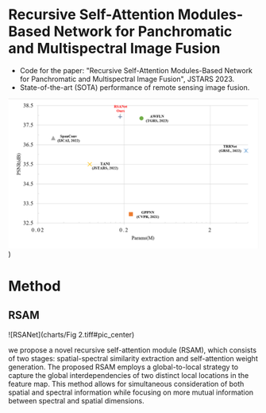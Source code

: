 # Recursive Self-Attention Modules-Based Network for Panchromatic and Multispectral Image Fusion
- Code for the paper: "Recursive Self-Attention Modules-Based Network for Panchromatic and Multispectral Image Fusion", JSTARS 2023.
- State-of-the-art (SOTA) performance of remote sensing image fusion.

![RSANet](https://github.com/JUSTM0VE0N/RSANet/blob/main/charts/Fig%201.png#pic_center))
# Method
## RSAM
![RSANet](charts/Fig 2.tiff#pic_center)

we propose a novel recursive self-attention module (RSAM), which consists of two stages: spatial-spectral similarity extraction and self-attention weight generation. The proposed RSAM employs a global-to-local strategy to capture the global interdependencies of two distinct
local locations in the feature map. This method allows for simultaneous consideration of both spatial and spectral information while focusing on more mutual information between spectral and spatial dimensions.
